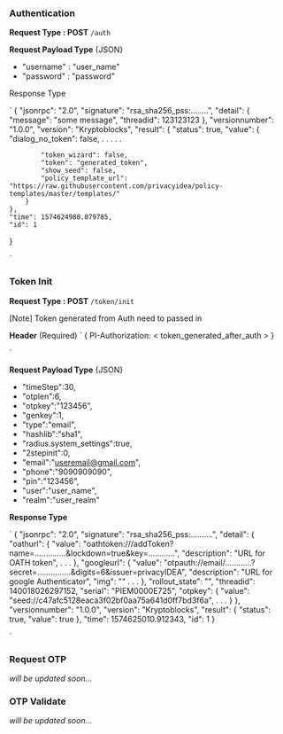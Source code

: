 ### Authentication

**Request Type : POST**
`/auth`

**Request Payload Type** {JSON}

* "username" : "user_name"
* "password" : "password"

Response Type

`
{
    "jsonrpc": "2.0",
    "signature": "rsa_sha256_pss:........",
    "detail": {
        "message": "some message",
        "threadid": 123123123
    },
    "versionnumber": "1.0.0",
    "version": "Kryptoblocks",
    "result": {
        "status": true,
        "value": {
            "dialog_no_token": false,
            .
            .
            .
            .
            .

            "token_wizard": false,
            "token": "generated_token",
            "show_seed": false,
            "policy_template_url": "https://raw.githubusercontent.com/privacyidea/policy-templates/master/templates/"
        }
    },
    "time": 1574624980.079785,
    "id": 1
}

`


### Token Init

**Request Type : POST**
`/token/init`

[Note] Token generated from Auth need to passed in 

**Header** (Required)
`
{
    PI-Authorization: < token_generated_after_auth >
}

`

**Request Payload Type** {JSON}

* "timeStep":30,
* "otplen":6,
* "otpkey":"123456",
* "genkey":1,
* "type":"email",
* "hashlib":"sha1",
* "radius.system_settings":true,
* "2stepinit":0,
* "email":"useremail@gmail.com",
* "phone":"9090909090",
* "pin":"123456",
* "user":"user_name",
* "realm":"user_realm"

**Response Type**

`
{
    "jsonrpc": "2.0",
    "signature": "rsa_sha256_pss:..........",
    "detail": {
        "oathurl": {
            "value": "oathtoken:///addToken?name=..............&lockdown=true&key=............",
            "description": "URL for OATH token",
            .
            .
            .
        },
        "googleurl": {
            "value": "otpauth://email/............?secret=...............&digits=6&issuer=privacyIDEA",
            "description": "URL for google Authenticator",
            "img": ""
            .
            .
            .
        },
        "rollout_state": "",
        "threadid": 140018026297152,
        "serial": "PIEM0000E725",
        "otpkey": {
            "value": "seed://c47afc5128eaca3f02bf0aa75a641d0ff7bd3f6a",
            .
            .
            .
        }
    },
    "versionnumber": "1.0.0",
    "version": "Kryptoblocks",
    "result": {
        "status": true,
        "value": true
    },
    "time": 1574625010.912343,
    "id": 1
}

`

### Request OTP

*will be updated soon...*

### OTP Validate

*will be updated soon...*